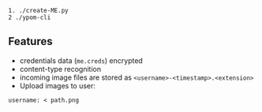 

```
1. ./create-ME.py
2 ./ypom-cli
```

## Features

* credentials data (`me.creds`) encrypted
* content-type recognition
* incoming image files are stored as `<username>-<timestamp>.<extension>`
* Upload images to user:
```
username: < path.png
```
